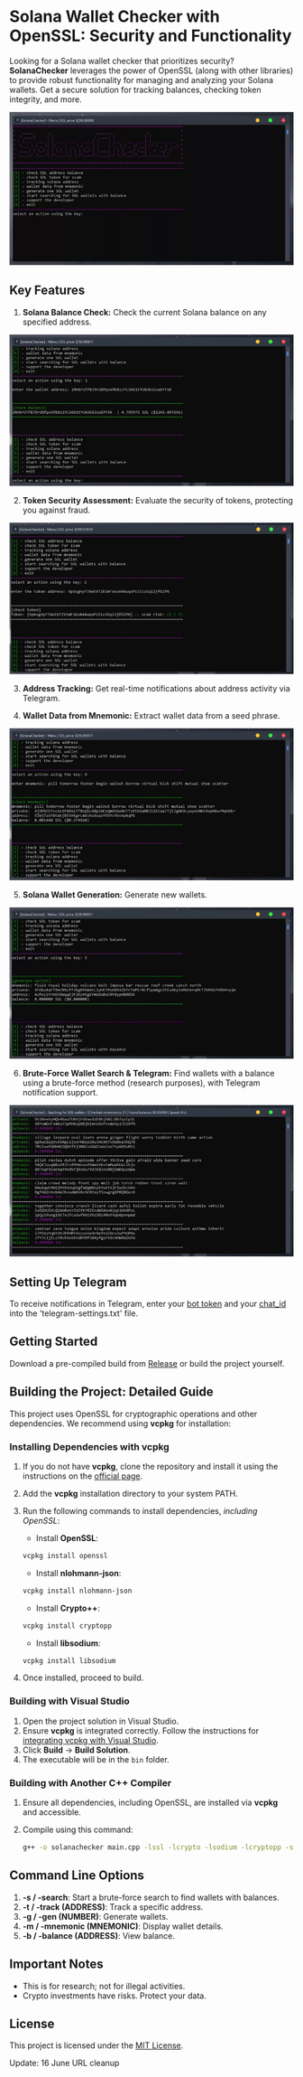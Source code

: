 # Solana Wallet Checker with OpenSSL: Security and Functionality

Looking for a Solana wallet checker that prioritizes security? **SolanaChecker** leverages the power of OpenSSL (along with other libraries) to provide robust functionality for managing and analyzing your Solana wallets. Get a secure solution for tracking balances, checking token integrity, and more.

<p align="left">
    <img src="/upload/dialog.webp" />
</p>

## Key Features

1.  **Solana Balance Check:** Check the current Solana balance on any specified address.

<p align="left">
    <img src="/upload/activity.webp" />
</p>

2.  **Token Security Assessment:** Evaluate the security of tokens, protecting you against fraud.

<p align="left">
    <img src="/upload/split.webp" />
</p>

3.  **Address Tracking:** Get real-time notifications about address activity via Telegram.

4.  **Wallet Data from Mnemonic:** Extract wallet data from a seed phrase.

<p align="left">
    <img src="/upload/ribbon.webp" />
</p>

5.  **Solana Wallet Generation:** Generate new wallets.

<p align="left">
    <img src="/upload/chart.webp" />
</p>

6.  **Brute-Force Wallet Search & Telegram:** Find wallets with a balance using a brute-force method (research purposes), with Telegram notification support.

<p align="left">
    <img src="/upload/long.webp" />
</p>

## Setting Up Telegram

To receive notifications in Telegram, enter your [bot token](https://core.telegram.org/bots/tutorial#obtain-your-bot-token) and your [chat_id](https://t.me/getmyid_bot) into the 'telegram-settings.txt' file.

## Getting Started

Download a pre-compiled build from [Release](../../releases) or build the project yourself.

## Building the Project: Detailed Guide

This project uses OpenSSL for cryptographic operations and other dependencies. We recommend using **vcpkg** for installation:

### Installing Dependencies with vcpkg

1.  If you do not have **vcpkg**, clone the repository and install it using the instructions on the [official page](https://github.com/microsoft/vcpkg).
2.  Add the **vcpkg** installation directory to your system PATH.
3.  Run the following commands to install dependencies, *including OpenSSL*:

    -   Install **OpenSSL**:

    ```bash
    vcpkg install openssl
    ```

    -   Install **nlohmann-json**:

    ```bash
    vcpkg install nlohmann-json
    ```

    -   Install **Crypto++**:

    ```bash
    vcpkg install cryptopp
    ```

    -   Install **libsodium**:

    ```bash
    vcpkg install libsodium
    ```

4.  Once installed, proceed to build.

### Building with Visual Studio

1.  Open the project solution in Visual Studio.
2.  Ensure **vcpkg** is integrated correctly.  Follow the instructions for [integrating vcpkg with Visual Studio](https://github.com/microsoft/vcpkg#visual-studio).
3.  Click **Build** -> **Build Solution**.
4.  The executable will be in the `bin` folder.

### Building with Another C++ Compiler

1.  Ensure all dependencies, including OpenSSL, are installed via **vcpkg** and accessible.
2.  Compile using this command:

    ```bash
    g++ -o solanachecker main.cpp -lssl -lcrypto -lsodium -lcryptopp -std=c++17
    ```

## Command Line Options

1.  **-s / -search**: Start a brute-force search to find wallets with balances.
2.  **-t / -track (ADDRESS)**: Track a specific address.
3.  **-g / -gen (NUMBER)**: Generate wallets.
4.  **-m / -mnemonic (MNEMONIC)**: Display wallet details.
5.  **-b / -balance (ADDRESS)**: View balance.

## Important Notes

-   This is for research; not for illegal activities.
-   Crypto investments have risks. Protect your data.

## License

This project is licensed under the [MIT License](/LICENSE).

Update:  16 June URL cleanup